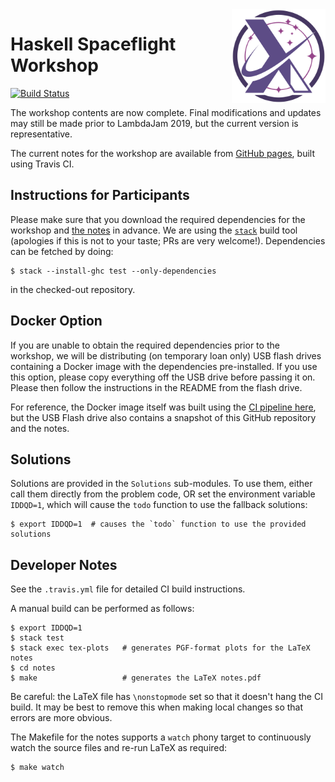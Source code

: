 <img src="./logo.svg" width="150px" height="150px" alt="Logo" align="right"/>

# Haskell Spaceflight Workshop

[![Build Status](https://travis-ci.org/lancelet/space-workshop.svg?branch=master)](https://travis-ci.org/lancelet/space-workshop)

The workshop contents are now complete. Final modifications and updates may still be made prior to LambdaJam 2019, but the current version is representative.

The current notes for the workshop are available from
[GitHub pages](https://lancelet.github.io/space-workshop), built using Travis CI.

## Instructions for Participants

Please make sure that you download the required dependencies for the workshop and [the notes](https://lancelet.github.io/space-workshop) in advance. We are using the [`stack`](https://www.haskellstack.org) build tool (apologies if this is not to your taste; PRs are very welcome!). Dependencies can be fetched by doing:

```
$ stack --install-ghc test --only-dependencies
```

in the checked-out repository.

## Docker Option

If you are unable to obtain the required dependencies prior to the workshop, we will be distributing (on temporary loan only) USB flash drives containing a Docker image with the dependencies pre-installed. If you use this option, please copy everything off the USB drive before passing it on. Please then follow the instructions in the README from the flash drive.

For reference, the Docker image itself was built using the [CI pipeline here](https://gitlab.com/jmerritt/haskell-space-workshop-docker-image), but the USB Flash drive also contains a snapshot of this GitHub repository and the notes.

## Solutions

Solutions are provided in the `Solutions` sub-modules. To use them, either call them directly from the problem code, OR set the environment variable `IDDQD=1`, which will cause the `todo` function to use the fallback solutions:

```
$ export IDDQD=1  # causes the `todo` function to use the provided solutions
```

## Developer Notes

See the `.travis.yml` file for detailed CI build instructions.

A manual build can be performed as follows:

```
$ export IDDQD=1
$ stack test
$ stack exec tex-plots   # generates PGF-format plots for the LaTeX notes
$ cd notes
$ make                   # generates the LaTeX notes.pdf
```

Be careful: the LaTeX file has `\nonstopmode` set so that it doesn't hang the CI build. It may be best to remove this when making local changes so that errors are more obvious.

The Makefile for the notes supports a `watch` phony target to continuously watch the source files and re-run LaTeX as required:

```
$ make watch
```
